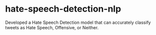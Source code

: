 # hate-speech-detection-nlp
Developed a Hate Speech Detection model that can accurately classify tweets as Hate Speech, Offensive, or Neither.
